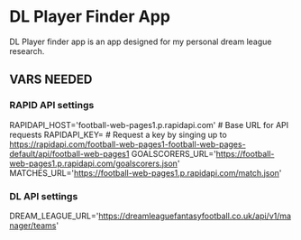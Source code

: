 # DL Player Finder App

DL Player finder app is an app designed for my personal dream league research.

## VARS NEEDED
### RAPID API settings
RAPIDAPI_HOST='football-web-pages1.p.rapidapi.com'  # Base URL for API requests
RAPIDAPI_KEY= # Request a key by singing up to https://rapidapi.com/football-web-pages1-football-web-pages-default/api/football-web-pages1
GOALSCORERS_URL='https://football-web-pages1.p.rapidapi.com/goalscorers.json'
MATCHES_URL='https://football-web-pages1.p.rapidapi.com/match.json'

### DL API settings
DREAM_LEAGUE_URL='https://dreamleaguefantasyfootball.co.uk/api/v1/manager/teams'
